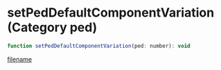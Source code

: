 # setPedDefaultComponentVariation (Category ped)

```js
function setPedDefaultComponentVariation(ped: number): void
```

[filename](setPedDefaultComponentVariation_m.md ':include')
